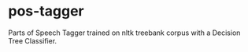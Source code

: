 # pos-tagger
Parts of Speech Tagger trained on nltk treebank corpus with a Decision Tree Classifier. 
